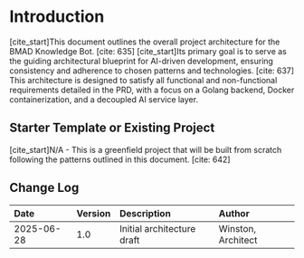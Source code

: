 # Introduction

[cite\_start]This document outlines the overall project architecture for the BMAD Knowledge Bot. [cite: 635] [cite\_start]Its primary goal is to serve as the guiding architectural blueprint for AI-driven development, ensuring consistency and adherence to chosen patterns and technologies. [cite: 637] This architecture is designed to satisfy all functional and non-functional requirements detailed in the PRD, with a focus on a Golang backend, Docker containerization, and a decoupled AI service layer.

## Starter Template or Existing Project

[cite\_start]N/A - This is a greenfield project that will be built from scratch following the patterns outlined in this document. [cite: 642]

## Change Log

| Date | Version | Description | Author |
| :--- | :------ | :---------- | :----- |
| 2025-06-28 | 1.0 | Initial architecture draft | Winston, Architect |
